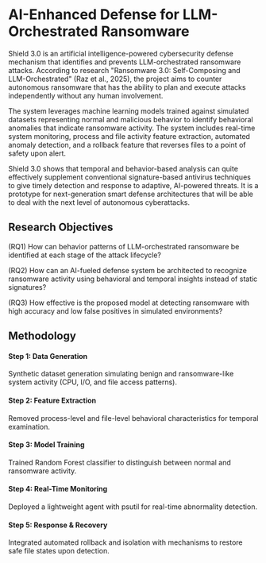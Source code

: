 
# AI-Enhanced Defense for LLM-Orchestrated Ransomware

Shield 3.0 is an artificial intelligence-powered cybersecurity defense mechanism that identifies and prevents LLM-orchestrated ransomware attacks. According to research "Ransomware 3.0: Self-Composing and LLM-Orchestrated" (Raz et al., 2025), the project aims to counter autonomous ransomware that has the ability to plan and execute attacks independently without any human involvement.

The system leverages machine learning models trained against simulated datasets representing normal and malicious behavior to identify behavioral anomalies that indicate ransomware activity. The system includes real-time system monitoring, process and file activity feature extraction, automated anomaly detection, and a rollback feature that reverses files to a point of safety upon alert.

Shield 3.0 shows that temporal and behavior-based analysis can quite effectively supplement conventional signature-based antivirus techniques to give timely detection and response to adaptive, AI-powered threats. It is a prototype for next-generation smart defense architectures that will be able to deal with the next level of autonomous cyberattacks.

## Research Objectives

(RQ1) How can behavior patterns of LLM-orchestrated ransomware be identified at each stage of the attack lifecycle?

(RQ2) How can an AI-fueled defense system be architected to recognize ransomware activity using behavioral and temporal insights instead of static signatures?

(RQ3) How effective is the proposed model at detecting ransomware with high accuracy and low false positives in simulated environments?
## Methodology

#### Step 1: Data Generation
Synthetic dataset generation simulating benign and ransomware-like system activity (CPU, I/O, and file access patterns).

#### Step 2: Feature Extraction
Removed process-level and file-level behavioral characteristics for temporal examination.

#### Step 3: Model Training
Trained Random Forest classifier to distinguish between normal and ransomware activity.

#### Step 4: Real-Time Monitoring
Deployed a lightweight agent with psutil for real-time abnormality detection.

#### Step 5: Response & Recovery
Integrated automated rollback and isolation with mechanisms to restore safe file states upon detection.
